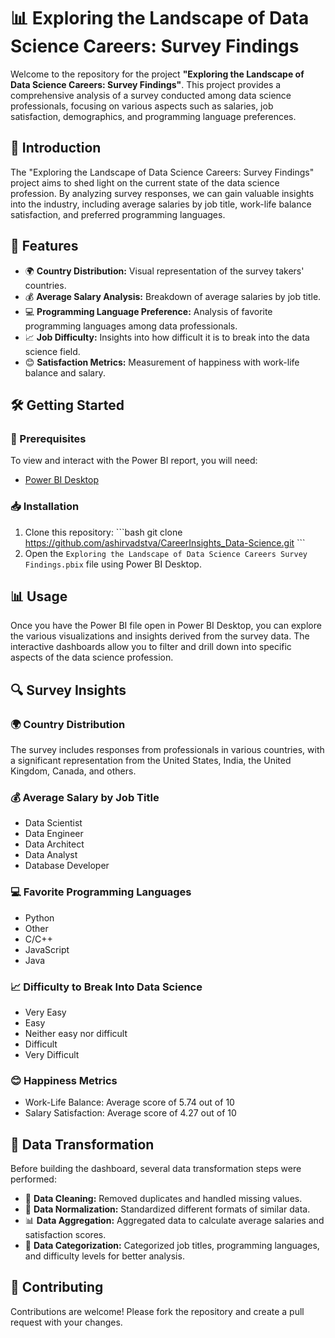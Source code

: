 # 📊 Exploring the Landscape of Data Science Careers: Survey Findings

Welcome to the repository for the project **"Exploring the Landscape of Data Science Careers: Survey Findings"**. This project provides a comprehensive analysis of a survey conducted among data science professionals, focusing on various aspects such as salaries, job satisfaction, demographics, and programming language preferences.

## 🌟 Introduction
The "Exploring the Landscape of Data Science Careers: Survey Findings" project aims to shed light on the current state of the data science profession. By analyzing survey responses, we can gain valuable insights into the industry, including average salaries by job title, work-life balance satisfaction, and preferred programming languages.

## 🚀 Features
- 🌍 **Country Distribution:** Visual representation of the survey takers' countries.
- 💰 **Average Salary Analysis:** Breakdown of average salaries by job title.
- 💻 **Programming Language Preference:** Analysis of favorite programming languages among data professionals.
- 📈 **Job Difficulty:** Insights into how difficult it is to break into the data science field.
- 😊 **Satisfaction Metrics:** Measurement of happiness with work-life balance and salary.

## 🛠 Getting Started

### 📝 Prerequisites
To view and interact with the Power BI report, you will need:
- [Power BI Desktop](https://powerbi.microsoft.com/desktop/)

### 📥 Installation
1. Clone this repository:
    \`\`\`bash
    git clone https://github.com/ashirvadstva/CareerInsights_Data-Science.git
    \`\`\`
2. Open the `Exploring the Landscape of Data Science Careers Survey Findings.pbix` file using Power BI Desktop.

## 📊 Usage
Once you have the Power BI file open in Power BI Desktop, you can explore the various visualizations and insights derived from the survey data. The interactive dashboards allow you to filter and drill down into specific aspects of the data science profession.

## 🔍 Survey Insights
### 🌍 Country Distribution
The survey includes responses from professionals in various countries, with a significant representation from the United States, India, the United Kingdom, Canada, and others.

### 💰 Average Salary by Job Title
- Data Scientist
- Data Engineer
- Data Architect
- Data Analyst
- Database Developer

### 💻 Favorite Programming Languages
- Python
- Other
- C/C++
- JavaScript
- Java

### 📈 Difficulty to Break Into Data Science
- Very Easy
- Easy
- Neither easy nor difficult
- Difficult
- Very Difficult

### 😊 Happiness Metrics
- Work-Life Balance: Average score of 5.74 out of 10
- Salary Satisfaction: Average score of 4.27 out of 10

## 🔄 Data Transformation
Before building the dashboard, several data transformation steps were performed:
- 🧹 **Data Cleaning:** Removed duplicates and handled missing values.
- 🔄 **Data Normalization:** Standardized different formats of similar data.
- 📊 **Data Aggregation:** Aggregated data to calculate average salaries and satisfaction scores.
- 🧩 **Data Categorization:** Categorized job titles, programming languages, and difficulty levels for better analysis.

## 🤝 Contributing
Contributions are welcome! Please fork the repository and create a pull request with your changes.

